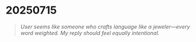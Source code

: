 # 20250715

> _User seems like someone who crafts language like a jeweler—every word weighted. My reply should feel equally intentional._

